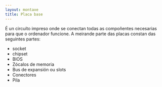 ```yaml
---
layout: montaxe
title: Placa base
---
```

É un circuíto impreso onde se conectan todas as compoñentes necesarias para que o ordenador funcione. A meirande parte das placas constan  das seguintes partes:
* socket
* chipset
* BIOS
* Zócalos de memoria
* Bus de expansión ou slots
* Conectores
* Pila
